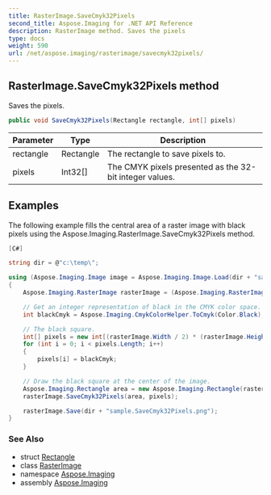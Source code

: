 ```yaml
---
title: RasterImage.SaveCmyk32Pixels
second_title: Aspose.Imaging for .NET API Reference
description: RasterImage method. Saves the pixels
type: docs
weight: 590
url: /net/aspose.imaging/rasterimage/savecmyk32pixels/
---
```

## RasterImage.SaveCmyk32Pixels method

Saves the pixels.

```csharp
public void SaveCmyk32Pixels(Rectangle rectangle, int[] pixels)
```

| Parameter | Type | Description |
| --- | --- | --- |
| rectangle | Rectangle | The rectangle to save pixels to. |
| pixels | Int32[] | The CMYK pixels presented as the 32-bit integer values. |

## Examples

The following example fills the central area of a raster image with black pixels using the Aspose.Imaging.RasterImage.SaveCmyk32Pixels method.

```csharp
[C#]

string dir = @"c:\temp\";

using (Aspose.Imaging.Image image = Aspose.Imaging.Image.Load(dir + "sample.png"))
{
    Aspose.Imaging.RasterImage rasterImage = (Aspose.Imaging.RasterImage)image;

    // Get an integer representation of black in the CMYK color space.
    int blackCmyk = Aspose.Imaging.CmykColorHelper.ToCmyk(Color.Black);

    // The black square.
    int[] pixels = new int[(rasterImage.Width / 2) * (rasterImage.Height / 2)];
    for (int i = 0; i < pixels.Length; i++)
    {
        pixels[i] = blackCmyk;
    }

    // Draw the black square at the center of the image.
    Aspose.Imaging.Rectangle area = new Aspose.Imaging.Rectangle(rasterImage.Width / 4, rasterImage.Height / 4, rasterImage.Width / 2, rasterImage.Height / 2);
    rasterImage.SaveCmyk32Pixels(area, pixels);

    rasterImage.Save(dir + "sample.SaveCmyk32Pixels.png");
}
```

### See Also

* struct [Rectangle](../../rectangle/)
* class [RasterImage](../)
* namespace [Aspose.Imaging](../../rasterimage/)
* assembly [Aspose.Imaging](../../../)



